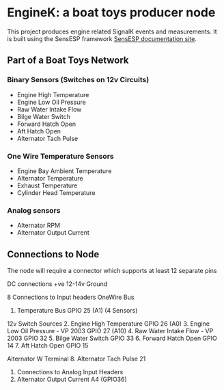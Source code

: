 # EngineK: a boat toys producer node

This project produces engine related SignalK events and measurements. It is built using the SensESP framework [SensESP documentation site](https://signalk.org/SensESP/).

## Part of a Boat Toys Network

### Binary Sensors (Switches on 12v Circuits)

- Engine High Temperature
- Engine Low Oil Pressure
- Raw Water Intake Flow
- Bilge Water Switch
- Forward Hatch Open
- Aft Hatch Open
- Alternator Tach Pulse

### One Wire Temperature Sensors

- Engine Bay Ambient Temperature
- Alternator Temperature
- Exhaust Temperature
- Cylinder Head Temperature

### Analog sensors
- Alternator RPM 
- Alternator Output Current

## Connections to Node

The node will require a connector which supports at least 12 separate pins

DC connections +ve 12-14v
Ground  

8 Connections to Input headers
OneWire Bus
1. Temperature Bus GPIO 25 (A1) (4 Sensors)

12v Switch Sources
2. Engine High Temperature GPIO 26 (A0)
3. Engine Low Oil Pressure - VP 2003 GPIO 27 (A10)
4. Raw Water Intake Flow - VP 2003 GPIO 32
5. Bilge Water Switch GPIO 33
6. Forward Hatch Open GPIO 14
7. Aft Hatch Open GPIO 15

Alternator W Terminal
8. Alternator Tach Pulse 21 

1. Connections to Analog Input Headers
2. Alternator Output Current A4 (GPIO36)